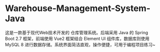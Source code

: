 # Warehouse-Management-System-Java
这是一款基于现代Web技术开发的 仓库管理系统。后端采用 Java 的 Spring Boot 2.7 框架，前端使用 Vue2 框架结合 Element UI 组件库，数据库则使用 MySQL 8 进行数据存储。系统界面简洁直观，操作便捷，可用于编程项目练习~
